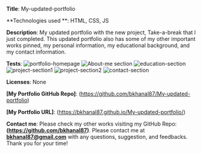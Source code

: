**Title**:  My-updated-portfolio

**Technologies used **: HTML, CSS, JS

**Description**: My updated portfolio with the new project, Take-a-break that I just completed. This updated portfolio also has some of my other important works pinned, my personal information, my educational background, and my contact information. 

**Tests**: 
![portfolio-homepage](https://user-images.githubusercontent.com/87610840/141668691-2729da8a-b276-461c-beb5-213d8d82607d.JPG)
![About-me section](https://user-images.githubusercontent.com/87610840/141668490-0c74625e-19fe-4c0d-bc78-06b1b2f7cbec.JPG)
![education-section](https://user-images.githubusercontent.com/87610840/141668491-98307f00-6c5d-4570-aabc-8d1e8d71416e.JPG)
![project-section1](https://user-images.githubusercontent.com/87610840/141668492-f0eed652-d85f-4541-b6e9-11b7611e364c.JPG)
![project-section2](https://user-images.githubusercontent.com/87610840/141668493-a3407805-a5b0-4549-b396-b51dfba90141.JPG)
![contact-section](https://user-images.githubusercontent.com/87610840/141668710-c6fe85d5-1d58-49b3-bbdd-16d3086552a1.JPG)

**Licenses**: None

**[My Portfolio GitHub Repo]**: (https://github.com/bkhanal87/My-updated-portfolio)

**[My Portfolio URL]**: (https://bkhanal87.github.io/My-updated-portfolio/)

**Contact me**: Please check my other works visiting my GitHub Repo: **(https://github.com/bkhanal87)**. Please contact me at **bkhanal87@gmail.com** with any questions, suggestion, and feedbacks. Thank you for your time! 
